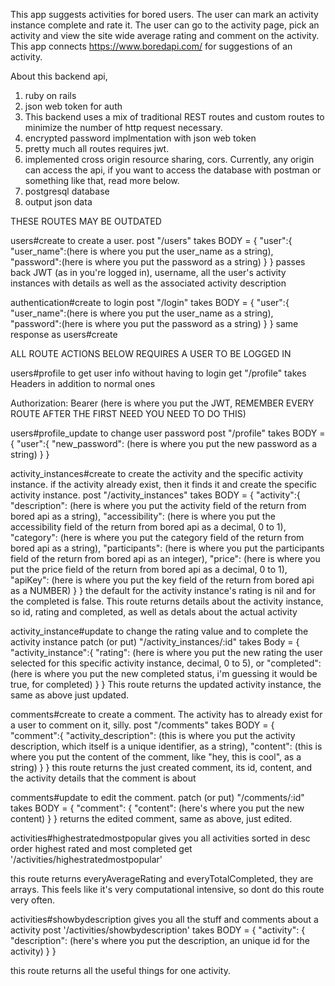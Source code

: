 This app suggests activities for bored users. The user can mark an activity instance complete and rate it. The user can go to the activity page, pick an activity and view the site wide average rating and comment on the activity. This app connects https://www.boredapi.com/ for suggestions of an activity. 

About this backend api,

1. ruby on rails
2. json web token for auth 
3. This backend uses a mix of traditional REST routes and custom routes to minimize the number of http request necessary.
4. encrypted password implmentation with json web token
5. pretty much all routes requires jwt.
6. implemented cross origin resource sharing, cors. Currently, any origin can access the api, if you want to access the database with postman or something like that, read more below.
7. postgresql database
8. output json data

THESE ROUTES MAY BE OUTDATED

users#create to create a user.
post "/users" takes BODY = 
{
  "user":{
    "user_name":(here is where you put the user_name as a string), 
    "password":(here is where you put the password as a string)
  }
}
passes back JWT (as in you're logged in), username, all the user's activity instances with details as well as the associated activity description

authentication#create to login
post "/login" takes BODY = 
{
  "user":{
    "user_name":(here is where you put the user_name as a string), 
    "password":(here is where you put the password as a string)
  }
}
same response as users#create

ALL ROUTE ACTIONS BELOW REQUIRES A USER TO BE LOGGED IN

users#profile to get user info without having to login
get "/profile" takes Headers in addition to normal ones

Authorization: Bearer (here is where you put the JWT, REMEMBER EVERY ROUTE AFTER THE FIRST NEED YOU NEED TO DO THIS)

users#profile_update to change user password
post "/profile" takes BODY =
{
  "user":{
    "new_password": (here is where you put the new password as a string)
  }
}

activity_instances#create to create the activity and the specific activity instance. if the activity already exist, then it finds it and create the specific activity instance.
post "/activity_instances" takes BODY =
{
  "activity":{
    "description": (here is where you put the activity field of the return from bored api as a string),
    "accessibility": (here is where you put the accessibility field of the return from bored api as a decimal, 0 to 1),
    "category": (here is where you put the category field of the return from bored api as a string),
    "participants": (here is where you put the participants field of the return from bored api as an integer),
    "price": (here is where you put the price field of the return from bored api as a decimal, 0 to 1),
    "apiKey": (here is where you put the key field of the return from bored api as a NUMBER)
  }
}
the default for the activity instance's rating is nil and for the completed is false. This route returns details about the activity instance, so id, rating and completed, as well as detals about the actual activity

activity_instance#update to change the rating value and to complete the activity instance
patch (or put) "/activity_instances/:id" takes Body =
{
  "activity_instance":{
    "rating": (here is where you put the new rating the user selected for this specific activity instance, decimal, 0 to 5),
    or
    "completed": (here is where you put the new completed status, i'm guessing it would be true, for completed)
  }
}
This route returns the updated activity instance, the same as above just updated.

comments#create to create a comment. The activity has to already exist for a user to comment on it, silly.
post "/comments" takes BODY =
{
  "comment":{
    "activity_description": (this is where you put the activity description, which itself is a unique identifier, as a string),
    "content": (this is where you put the content of the comment, like "hey, this is cool", as a string)
  }
}
this route returns the just created comment, its id, content, and the activity details that the comment is about

comments#update to edit the comment.
patch (or put) "/comments/:id" takes BODY =
{
  "comment": {
    "content": (here's where you put the new content)
  }
}
returns the edited comment, same as above, just edited.

activities#highestratedmostpopular gives you all activities sorted in desc order highest rated and most completed
get '/activities/highestratedmostpopular'

this route returns everyAverageRating and everyTotalCompleted, they are arrays. This feels like it's very computational intensive, so dont do this route very often.

activities#showbydescription gives you all the stuff and comments about a activity
post '/activities/showbydescription' takes BODY =
{
  "activity": {
    "description": (here's where you put the description, an unique id for the activity)
  }
}

this route returns all the useful things for one activity.
